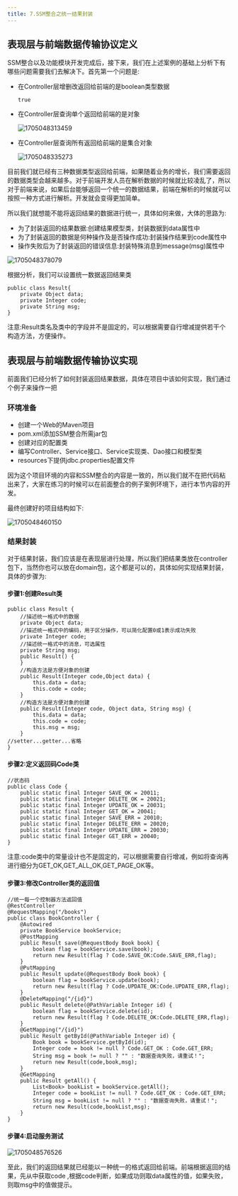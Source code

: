 ```yaml
---
title: 7.SSM整合之统一结果封装
---
```

## 表现层与前端数据传输协议定义

SSM整合以及功能模块开发完成后，接下来，我们在上述案例的基础上分析下有哪些问题需要我们去解决下。首先第一个问题是:

* 在Controller层增删改返回给前端的是boolean类型数据

  ```
  true
  ```
* 在Controller层查询单个返回给前端的是对象

  ![1705048313459](images/1705048313459.png)
* 在Controller层查询所有返回给前端的是集合对象

  ![1705048335273](images/1705048335273.png)

目前我们就已经有三种数据类型返回给前端，如果随着业务的增长，我们需要返回的数据类型会越来越多。对于前端开发人员在解析数据的时候就比较凌乱了，所以对于前端来说，如果后台能够返回一个统一的数据结果，前端在解析的时候就可以按照一种方式进行解析。开发就会变得更加简单。

所以我们就想能不能将返回结果的数据进行统一，具体如何来做，大体的思路为:

* 为了封装返回的结果数据:创建结果模型类，封装数据到data属性中
* 为了封装返回的数据是何种操作及是否操作成功:封装操作结果到code属性中
* 操作失败后为了封装返回的错误信息:封装特殊消息到message(msg)属性中

![1705048378079](images/1705048378079.png)

根据分析，我们可以设置统一数据返回结果类

```
public class Result{
    private Object data;
    private Integer code;
    private String msg;
}
```

注意:Result类名及类中的字段并不是固定的，可以根据需要自行增减提供若干个构造方法，方便操作。

## 表现层与前端数据传输协议实现

前面我们已经分析了如何封装返回结果数据，具体在项目中该如何实现，我们通过个例子来操作一把

### 环境准备

* 创建一个Web的Maven项目
* pom.xml添加SSM整合所需jar包
* 创建对应的配置类
* 编写Controller、Service接口、Service实现类、Dao接口和模型类
* resources下提供jdbc.properties配置文件

因为这个项目环境的内容和SSM整合的内容是一致的，所以我们就不在把代码粘出来了，大家在练习的时候可以在前面整合的例子案例环境下，进行本节内容的开发。

最终创建好的项目结构如下:

![1705048460150](images/1705048460150.png)

### 结果封装

对于结果封装，我们应该是在表现层进行处理，所以我们把结果类放在controller包下，当然你也可以放在domain包，这个都是可以的，具体如何实现结果封装，具体的步骤为:

#### 步骤1:创建Result类

```
public class Result {
    //描述统一格式中的数据
    private Object data;
    //描述统一格式中的编码，用于区分操作，可以简化配置0或1表示成功失败
    private Integer code;
    //描述统一格式中的消息，可选属性
    private String msg;
    public Result() {
    }
    //构造方法是方便对象的创建
    public Result(Integer code,Object data) {
        this.data = data;
        this.code = code;
    }
    //构造方法是方便对象的创建
    public Result(Integer code, Object data, String msg) {
        this.data = data;
        this.code = code;
        this.msg = msg;
    }
//setter...getter...省略
}
```

#### 步骤2:定义返回码Code类

```
//状态码
public class Code {
    public static final Integer SAVE_OK = 20011;
    public static final Integer DELETE_OK = 20021;
    public static final Integer UPDATE_OK = 20031;
    public static final Integer GET_OK = 20041;
    public static final Integer SAVE_ERR = 20010;
    public static final Integer DELETE_ERR = 20020;
    public static final Integer UPDATE_ERR = 20030;
    public static final Integer GET_ERR = 20040;
}
```

注意:code类中的常量设计也不是固定的，可以根据需要自行增减，例如将查询再进行细分为GET_OK,GET_ALL_OK,GET_PAGE_OK等。

#### 步骤3:修改Controller类的返回值

```
//统一每一个控制器方法返回值
@RestController
@RequestMapping("/books")
public class BookController {
    @Autowired
    private BookService bookService;
    @PostMapping
    public Result save(@RequestBody Book book) {
        boolean flag = bookService.save(book);
        return new Result(flag ? Code.SAVE_OK:Code.SAVE_ERR,flag);
    }
    @PutMapping
    public Result update(@RequestBody Book book) {
        boolean flag = bookService.update(book);
        return new Result(flag ? Code.UPDATE_OK:Code.UPDATE_ERR,flag);
    }
    @DeleteMapping("/{id}")
    public Result delete(@PathVariable Integer id) {
        boolean flag = bookService.delete(id);
        return new Result(flag ? Code.DELETE_OK:Code.DELETE_ERR,flag);
    }
    @GetMapping("/{id}")
    public Result getById(@PathVariable Integer id) {
        Book book = bookService.getById(id);
        Integer code = book != null ? Code.GET_OK : Code.GET_ERR;
        String msg = book != null ? "" : "数据查询失败，请重试！";
        return new Result(code,book,msg);
    }
    @GetMapping
    public Result getAll() {
        List<Book> bookList = bookService.getAll();
        Integer code = bookList != null ? Code.GET_OK : Code.GET_ERR;
        String msg = bookList != null ? "" : "数据查询失败，请重试！";
        return new Result(code,bookList,msg);
    }
}
```

#### 步骤4:启动服务测试

![1705048576526](images/1705048576526.png)

至此，我们的返回结果就已经能以一种统一的格式返回给前端。前端根据返回的结果，先从中获取code ,根据code判断，如果成功则取data属性的值，如果失败，则取msg中的值做提示。
